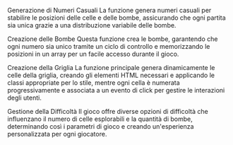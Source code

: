 Generazione di Numeri Casuali
La funzione genera numeri casuali per stabilire le posizioni delle celle e delle bombe, assicurando che ogni partita sia unica grazie a una distribuzione variabile delle bombe.

Creazione delle Bombe
Questa funzione crea le bombe, garantendo che ogni numero sia unico tramite un ciclo di controllo e memorizzando le posizioni in un array per un facile accesso durante il gioco.

Creazione della Griglia
La funzione principale genera dinamicamente le celle della griglia, creando gli elementi HTML necessari e applicando le classi appropriate per lo stile, mentre ogni cella è numerata progressivamente e associata a un evento di click per gestire le interazioni degli utenti.

Gestione della Difficoltà
Il gioco offre diverse opzioni di difficoltà che influenzano il numero di celle esplorabili e la quantità di bombe, determinando così i parametri di gioco e creando un'esperienza personalizzata per ogni giocatore.



